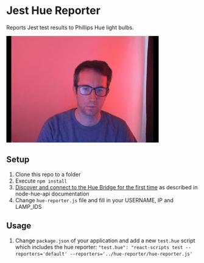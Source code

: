 # Jest Hue Reporter

Reports Jest test results to Phillips Hue light bulbs.

![](demo.gif)

## Setup

1. Clone this repo to a folder
1. Execute `npm install`
1. [Discover and connect to the Hue Bridge for the first time](https://github.com/peter-murray/node-hue-api/blob/main/examples/v3/remote/accessFromScratch.js) as
   described in node-hue-api documentation
1. Change `hue-reporter.js` file and fill in your USERNAME, IP and LAMP_IDS

## Usage

1. Change `package.json` of your application and add a new `test.hue` script which includes the hue reporter: `"test.hue": "react-scripts test --reporters='default' --reporters='../hue-reporter/hue-reporter.js'`
